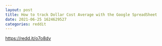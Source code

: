 ```yaml
--- 
layout: post 
title: How to track Dollar Cost Average with the Google SpreadSheet 
date: 2021-06-25 1624629527 
categories: reddit 
--- 
```

https://redd.it/o7o8dv